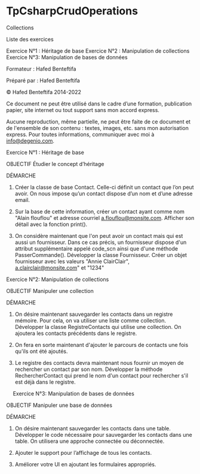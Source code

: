 # TpCsharpCrudOperations
 

Collections

Liste des exercices

Exercice N°1 :   Héritage de base 
Exercice N°2 : 	Manipulation de collections
Exercice N°3: Manipulation de bases de données 


Formateur : Hafed Benteftifa

 

Préparé par : Hafed Benteftifa

© Hafed Benteftifa 2014-2022

Ce document ne peut être utilisé dans le cadre d’une formation, publication papier, site internet ou tout support sans mon accord express.

Aucune reproduction, même partielle, ne peut être faite de ce document et de l'ensemble de son contenu : textes, images, etc. sans mon autorisation express. Pour toutes informations, communiquer avec moi à info@degenio.com.

 
Exercice N°1 : Héritage de base  

OBJECTIF
Étudier le concept d’héritage


DÉMARCHE

1.	Créer la classe de base Contact. Celle-ci définit un contact que l’on peut avoir. On nous impose qu’un contact dispose d’un nom et d’une adresse email.
2.	Sur la base de cette information, créer un contact ayant comme nom "Alain flouflou" et adresse courriel a.flouflou@monsite.com. Afficher son détail avec la fonction print().


3.	On considère maintenant que l'on peut avoir un contact mais qui est aussi un fournisseur. Dans ce cas précis, un fournisseur dispose d'un attribut supplémentaire appelé code_scn ainsi que d'une méthode PasserCommande(). Développer la classe Fournisseur. Créer un objet fournisseur avec les valeurs "Annie ClairClair", a.clairclair@monsite.com" et "1234"
 
Exercice N°2: Manipulation de collections   

OBJECTIF
Manipuler une collection


DÉMARCHE

1.	On désire maintenant sauvegarder les contacts dans un registre mémoire. Pour cela, on va utiliser une liste comme collection. Développer la classe RegistreContacts qui utilise une collection. On ajoutera les contacts précédents dans le registre.

2.	On fera en sorte maintenant d'ajouter le parcours de contacts une fois qu'ils ont été ajoutés.

3.	Le registre des contacts devra maintenant nous fournir un moyen de rechercher un contact par son nom. Développer la méthode RechercherContact qui prend le nom d'un contact pour rechercher s'il est déjà dans le registre.



 
Exercice N°3: Manipulation de bases de données 

OBJECTIF
Manipuler une base de données


DÉMARCHE

1.	On désire maintenant sauvegarder les contacts dans une table. Développer le code nécessaire pour sauvegarder les contacts dans une table. On utilisera une approche connectée ou déconnectée.

2.	Ajouter le support pour l’affichage de tous les contacts.

3.	Améliorer votre UI en ajoutant les formulaires appropriés.
